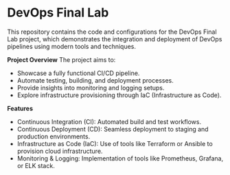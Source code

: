 # DevOps Final Lab
This repository contains the code and configurations for the DevOps Final Lab project, which demonstrates the integration and deployment of DevOps pipelines using modern tools and techniques.

**Project Overview**
The project aims to:

- Showcase a fully functional CI/CD pipeline.
- Automate testing, building, and deployment processes.
- Provide insights into monitoring and logging setups.
- Explore infrastructure provisioning through IaC (Infrastructure as Code).

**Features**
- Continuous Integration (CI): Automated build and test workflows.
- Continuous Deployment (CD): Seamless deployment to staging and production environments.
- Infrastructure as Code (IaC): Use of tools like Terraform or Ansible to provision cloud infrastructure.
- Monitoring & Logging: Implementation of tools like Prometheus, Grafana, or ELK stack.
